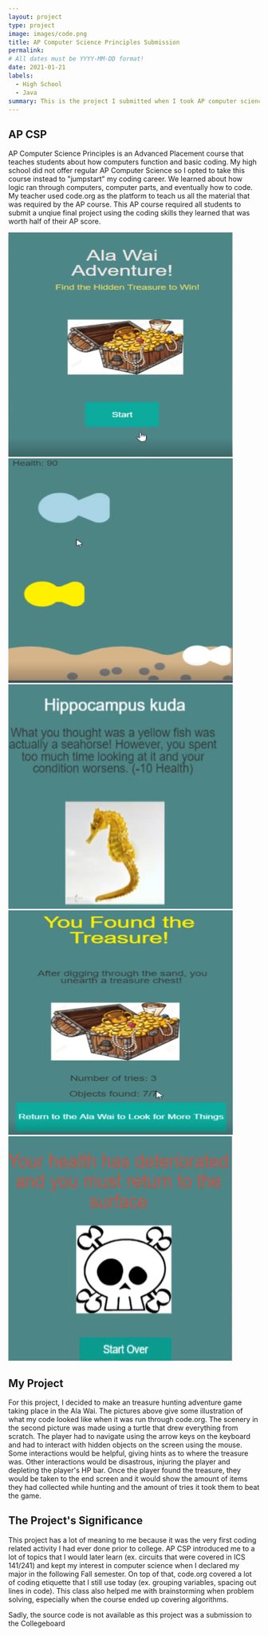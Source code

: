 ```yaml
---
layout: project
type: project
image: images/code.png
title: AP Computer Science Principles Submission
permalink: 
# All dates must be YYYY-MM-DD format!
date: 2021-01-21
labels:
  - High School
  - Java
summary: This is the project I submitted when I took AP computer science principles in my senior year of high school.
---
```

## AP CSP
AP Computer Science Principles is an Advanced Placement course that teaches students about how computers function and basic coding. My high school did not offer regular AP Computer Science so I opted to take this course instead to "jumpstart" my coding career. We learned about how logic ran through computers, computer parts, and eventually how to code. My teacher used code.org as the platform to teach us all the material that was required by the AP course. This AP course required all students to submit a unqiue final project using the coding skills they learned that was worth half of their AP score. 


<img width="450px" height="450px" src="../images/CodeOrg.PNG">
<img width="450px" height="450px" src="../images/CodeOrgPlay.PNG">
<img width="450px" height="450px" src="../images/CodeOrgSeahorse.PNG">
<img width="450px" height="450px" src="../images/CodeOrgW.PNG">
<img width="450px" height="450px" src="../images/CodeOrgL.PNG">

## My Project
For this project, I decided to make an treasure hunting adventure game taking place in the Ala Wai. The pictures above give some illustration of what my code looked like when it was run through code.org. The scenery in the second picture was made using a turtle that drew everything from scratch. The player had to navigate using the arrow keys on the keyboard and had to interact with hidden objects on the screen using the mouse. Some interactions would be helpful, giving hints as to where the treasure was. Other interactions would be disastrous, injuring the player and depleting the player's HP bar. Once the player found the treasure, they would be taken to the end screen and it would show the amount of items they had collected while hunting and the amount of tries it took them to beat the game.

## The Project's Significance
This project has a lot of meaning to me because it was the very first coding related activity I had ever done prior to college. AP CSP introduced me to a lot of topics that I would later learn (ex. circuits that were covered in ICS 141/241) and kept my interest in computer science when I declared my major in the following Fall semester. On top of that, code.org covered a lot of coding etiquette that I still use today (ex. grouping variables, spacing out lines in code). This class also helped me with brainstorming when problem solving, especially when the course ended up covering algorithms. 

Sadly, the source code is not available as this project was a submission to the Collegeboard







